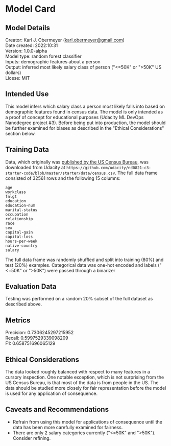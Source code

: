 # Model Card

## Model Details

Creator: Karl J. Obermeyer (karl.obermeyer@gmail.com)  
Date created: 2022:10:31  
Version: 1.0.0-alpha  
Model type: random forest classifier  
Inputs: demographic features about a person  
Output: inferred most likely salary class of person ("<=50K" or ">50K" US dollars)  
Licese: MIT


## Intended Use

This model infers which salary class a person most likely falls into based on
demographic features found in census data. The model is only intended as a proof
of concept for educational purposes (Udacity ML DevOps Nanodegree project #3).
Before being put into production, the model should be further examined for
biases as described in the "Ethical Considerations" section below.


## Training Data

Data, which originally was [published by the US Census
Bureau](https://archive.ics.uci.edu/ml/datasets/census+income), was downloaded
from Udacity at
`https://github.com/udacity/nd0821-c3-starter-code/blob/master/starter/data/census.csv`. The full data frame consisted of 32561 rows and the following 15 columns:

```
age
workclass
fnlgt
education
education-num
marital-status
occupation
relationship
race
sex
capital-gain
capital-loss
hours-per-week
native-country
salary
```
The full data frame was randomly shuffled and split into training (80%) and test
(20%) examples. Categorical data was one-hot encoded and labels ("<=50K" or
">50K") were passed through a binarizer


## Evaluation Data

Testing was performed on a random 20% subset of the full dataset as described
above.


## Metrics

Precision: 0.7306245297215952  
Recall: 0.5997529339098209  
F1: 0.658751696065129


## Ethical Considerations

The data looked roughly balanced with respect to many features in a cursory
inspection. One notable exception, which is not surprising from the US Census
Bureau, is that most of the data is from people in the US. The data should be
studied more closely for fair representation before the model is used for any
application of consequence.


## Caveats and Recommendations

* Refrain from using this model for applications of consequence until the data has been more carefully examined for fairness.
* There are only 2 salary categories currently ("<=50K" and ">50K"). Consider refining.
